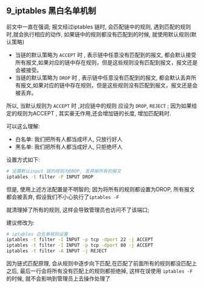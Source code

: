 ## 9_iptables 黑白名单机制

前文中一直在强调; 报文经过iptables 链时, 会匹配链中的规则, 遇到匹配的规则时,就会执行相应的动作, 如果链中的规则都没有匹配到的时候, 就使用默认规则(默认策略)

- 当链的默认策略为 `ACCEPT` 时 , 表示链中任意没有匹配到的报文, 都会默认接受所有报文,如果对应的链中存在规则，但是这些规则没有匹配到报文，报文还是会被接受。
- 当链的默认策略为 `DROP` 时 , 表示链中任意没有匹配到的报文, 都会默认丢弃所有报文,如果对应的链中存在规则，但是这些规则没有匹配到报文，报文还是会被丢弃。

所以, 当默认规则为 `ACCEPT` 时 ,对应链中的规则 应设为 `DROP`, `REJECT` ; 因为如果给定的规则为ACCEPT , 其实豪无作用,还会增加链的长度, 增加匹配耗时.



可以这么理解:

- 白名单: 我们把所有人都当成坏人, 只放行好人
- 黑名单: 我们把所有人都当成好人, 只拒绝坏人

设置方式如下:

```bash
# 设置默认input 链的规则为DROP, 丢弃掉所有的报文
iptables -t filter -P INPUT DROP
```

但是, 使用上述方法配置是不明智的; 因为将所有的规则都设置为DROP, 所有报文都会被丢弃, 假设我们不小心执行了`iptables -F `

就清理掉了所有的规则, 这样会导致管理员也访问不了该端口; 

建议修改为:

```bash
# iptables 白名单规则设置
iptables -t filter -I INPUT -p tcp -dport 22 -j ACCEPT
iptables -t filter -I INPUT -p tcp -dport 80 -j ACCEPT
iptables -t filter -A INPUT -j REJECT

```

因为链式匹配原理, 会从规则中逐步向下匹配,在匹配了前面所有的规则都没匹配上之后, 最后一行会将所有没有匹配上的规则都拒绝掉, 这样在误使用 `iptables -F ` 的时候, 就不会影响到管理员上去操作处理了



